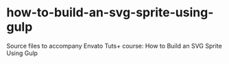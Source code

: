 # how-to-build-an-svg-sprite-using-gulp
Source files to accompany Envato Tuts+ course: How to Build an SVG Sprite Using Gulp
